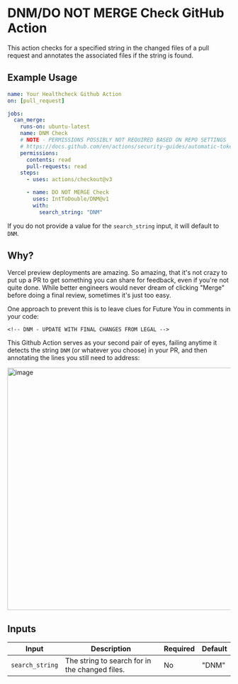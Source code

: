 # DNM/DO NOT MERGE Check GitHub Action

This action checks for a specified string in the changed files of a pull request and annotates the associated files if the string is found.

## Example Usage

```yaml
name: Your Healthcheck Github Action
on: [pull_request]

jobs:
  can_merge:
    runs-on: ubuntu-latest
    name: DNM Check
    # NOTE - PERMISSIONS POSSIBLY NOT REQUIRED BASED ON REPO SETTINGS
    # https://docs.github.com/en/actions/security-guides/automatic-token-authentication#permissions-for-the-github_token
    permissions:
      contents: read
      pull-requests: read
    steps:
      - uses: actions/checkout@v3

      - name: DO NOT MERGE Check
        uses: IntToDouble/DNM@v1
        with:
          search_string: "DNM"
```

If you do not provide a value for the `search_string` input, it will default to `DNM`.

## Why?

Vercel preview deployments are amazing.
So amazing, that it's not crazy to put up a PR to get something you can share for feedback, even if you're not quite done.
While better engineers would never dream of clicking "Merge" before doing a final review, sometimes it's just too easy.

One approach to prevent this is to leave clues for Future You in comments in your code:

```
<!-- DNM - UPDATE WITH FINAL CHANGES FROM LEGAL -->
```

This Github Action serves as your second pair of eyes, failing anytime it detects the string `DNM` (or whatever you choose) in your PR, and then annotating the lines you still need to address:

<img width="546" alt="image" src="https://github.com/IntToDouble/DNM/assets/3053339/59bdffab-46ed-4f65-88d2-f000c444308b">

## Inputs

| Input           | Description                                    | Required | Default |
| --------------- | ---------------------------------------------- | -------- | ------- |
| `search_string` | The string to search for in the changed files. | No       | "DNM"   |
